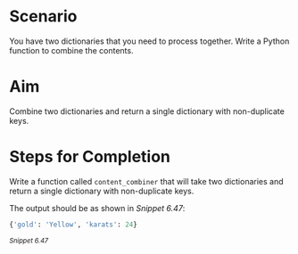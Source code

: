 # Scenario
You have two dictionaries that you need to process together. Write a Python function to combine the contents.

# Aim

Combine two dictionaries and return a single dictionary with non-duplicate keys.

# Steps for Completion

Write a function called `content_combiner` that will take two dictionaries and return a single dictionary with non-duplicate keys.

The output should be as shown in *Snippet 6.47*:

```python
{'gold': 'Yellow', 'karats': 24}
```
<sup>*Snippet 6.47*<sup>
